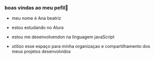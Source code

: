 ### boas vindas ao meu pefil💙

- meu nome é Ana beatriz
  
- estou estudando no  Alura
- estou me desenvolvendon na linguagem javaScript
- utilizo esse espaço para minha organizaçao e compartilhamento dos  meus projetos desenvolvidos
  
